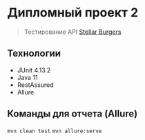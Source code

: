 # Дипломный проект 2

> Тестирование API [Stellar Burgers](https://stellarburgers.nomoreparties.site/)

## Технологии
* JUnit 4.13.2
* Java 11
* RestAssured
* Allure

## Команды для отчета (Allure)
`mvn clean test`
`mvn allure:serve`
